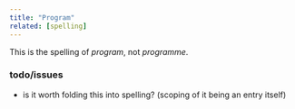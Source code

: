 ```yaml
---
title: "Program"
related: [spelling]
---
```


This is the spelling of *program*, not *programme*.

### todo/issues

- is it worth folding this into spelling? (scoping of it being an entry itself)
